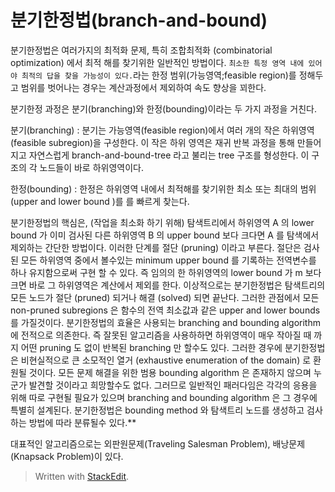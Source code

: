 # 분기한정법(branch-and-bound)

분기한정법은 여러가지의 최적화 문제, 특히 조합최적화 (combinatorial optimization) 에서 최적 해를 찾기위한 일반적인 방법이다. `최소한 특정 영역 내에 있어야 최적의 답을 찾을 가능성이 있다.`라는 한정 범위(가능영역;feasible region)를 정해두고 범위를 벗어나는 경우는 계산과정에서 제외하여 속도 향상을 꾀한다. 

분기한정 과정은 분기(branching)와 한정(bounding)이라는 두 가지 과정을 거친다. 

분기(branching)
: 분기는 가능영역(feasible region)에서 여러 개의 작은 하위영역(feasible subregion)을 구성한다. 이 작은 하위 영역은 재귀 반복 과정을 통해 만들어지고 자연스럽게 branch-and-bound-tree 라고 불리는 tree 구조를 형성한다. 이 구조의 각 노드들이 바로 하위영역이다.

한정(bounding)
: 한정은 하위영역 내에서 최적해를 찾기위한 최소 또는 최대의 범위(upper and lower bound )를 를 빠르게 찾는다.

분기한정법의 핵심은, (작업을  최소화  하기 위해) 탐색트리에서 하위영역 A 의 lower bound 가 이미 검사된 다른 하위영역 B 의 upper bound 보다 크다면 A 를 탐색에서 제외하는 간단한 방법이다. 이러한 단계를 절단 (pruning) 이라고 부른다. 절단은 검사된 모든 하위영역 중에서 볼수있는 minimum upper bound 를 기록하는 전역변수를 하나 유지함으로써 구현 할 수 있다. 즉 임의의 한 하위영역의 lower bound 가 m 보다 크면 바로 그 하위영역은 계산에서 제외를 한다. 
 이상적으로는 분기한정법은 탐색트리의 모든 노드가 절단 (pruned) 되거나 해결 (solved) 되면 끝난다. 그러한 관점에서 모든 non-pruned subregions 은 함수의 전역 최소값과 같은 upper and lower bounds 를 가질것이다. 
  분기한정법의 효율은 사용되는 branching and bounding algorithm 에 전적으로 의존한다. 즉 잘못된 알고리즘을 사용하하면 하위영역이 매우 작아질 때 까지 어떤 pruning 도 없이 반복된 branching 만 할수도 있다. 그러한 경우에 분기한정법은 비현실적으로 큰 소모적인 열거 (exhaustive enumeration of the domain) 로 환원될 것이다. 모든 문제 해결을 위한 범용 bounding algorithm 은 존재하지 않으며 누군가 발견할 것이라고 희망할수도 없다. 그러므로 일반적인 패러다임은 각각의 응용을 위해 따로 구현될 필요가 있으며 branching and bounding algorithm 은 그 경우에 특별히 설계된다. 분기한정법은 bounding method 와 탐색트리 노드를 생성하고 검사하는 방법에 따라 분류될수 있다.**


대표적인 알고리즘으로는 외판원문제(Traveling Salesman Problem), 배낭문제(Knapsack Problem)이 있다. 


> Written with [StackEdit](https://stackedit.io/).
<!--stackedit_data:
eyJoaXN0b3J5IjpbLTE0MDY5OTI5MDYsNjI1NDQzNTk3LDE3MD
E5NDc4NTIsLTU3NDE4MTExOSwtMTAyNTUwMDk1M119
-->